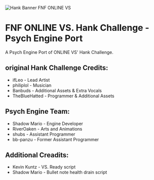 ![Hank Banner FNF ONLINE VS](https://user-images.githubusercontent.com/95587502/155732612-61398705-23bd-41e3-86a2-9df7547fc33b.png)

# FNF ONLINE VS. Hank Challenge - Psych Engine Port
A Psych Engine Port of ONLINE VS' Hank Challenge.

## original Hank Challenge Credits:

* ifLeo - Lead Artist
* philiplol - Musician
* Banbuds - Additional Assets & Extra Vocals
* TheBlueHatted - Programmer & Additional Assets

## Psych Engine Team:

* Shadow Mario - Engine Developer
* RiverOaken - Arts and Animations
* shubs - Assistant Programmer
* bb-panzu - Former Assistant Programmer

## Additional Creadits:

* Kevin Kuntz - VS. Ready script
* Shadow Mario - Bullet note health drain script
